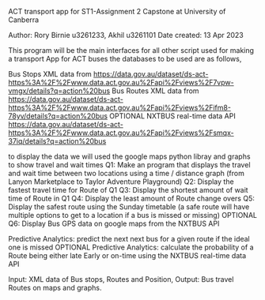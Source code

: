 ACT transport app for ST1-Assignment 2 Capstone at University of Canberra

Author: Rory Birnie u3261233, Akhil u3261101
Date created: 13 Apr 2023

This program will be the main interfaces for all other script used for making a transport App for ACT buses
the databases to be used are as follows,

Bus Stops XML data from https://data.gov.au/dataset/ds-act-https%3A%2F%2Fwww.data.act.gov.au%2Fapi%2Fviews%2F7vpw-vmgx/details?q=action%20bus
Bus Routes XML data from https://data.gov.au/dataset/ds-act-https%3A%2F%2Fwww.data.act.gov.au%2Fapi%2Fviews%2Fifm8-78yv/details?q=action%20bus
OPTIONAL NXTBUS real-time data API https://data.gov.au/dataset/ds-act-https%3A%2F%2Fwww.data.act.gov.au%2Fapi%2Fviews%2Fsmqx-37iq/details?q=action%20bus

to display the data we will used the google maps python libray and graphs to show travel and wait times
Q1: Make an program that displays the travel and wait time between two locations using a time / distance graph (from Lanyon Marketplace to Taylor Adventure Playground)
Q2: Display the fastest travel time for Route of Q1
Q3: Display the shortest amount of wait time of Route in Q1
Q4: Display the least amount of Route change overs
Q5: Display the safest route using the Sunday timetable (a safe route will have multiple options to get to a location if a bus is missed or missing)
OPTIONAL Q6: Display Bus GPS data on google maps from the NXTBUS API

Predictive Analytics: predict the next next bus for a given route if the ideal one is missed
OPTIONAL Predictive Analytics: calculate the probability of a Route being either late Early or on-time using the NXTBUS real-time data API

Input: XML data of Bus stops, Routes and Position, Output: Bus travel Routes on maps and graphs.
